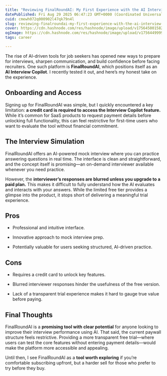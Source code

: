 ```yaml
---
title: "Reviewing FinalRoundAI: My First Experience with the AI Interview Copilot"
datePublished: Fri Aug 29 2025 06:47:23 GMT+0000 (Coordinated Universal Time)
cuid: cmewh072q000902l47qk79n4l
slug: reviewing-finalroundai-my-first-experience-with-the-ai-interview-copilot
cover: https://cdn.hashnode.com/res/hashnode/image/upload/v1756450015822/05d37f37-b341-46d9-a019-7f8c6d698fa1.png
ogImage: https://cdn.hashnode.com/res/hashnode/image/upload/v1756449999596/606753af-6828-4809-aa88-a0940c1cf221.png
tags: career

---
```


The rise of AI-driven tools for job seekers has opened new ways to prepare for interviews, sharpen communication, and build confidence before facing recruiters. One such platform is **FinalRoundAI**, which positions itself as an **AI Interview Copilot**. I recently tested it out, and here’s my honest take on the experience.

## Onboarding and Access

Signing up for FinalRoundAI was simple, but I quickly encountered a key limitation: **a credit card is required to access the Interview Copilot feature.** While it’s common for SaaS products to request payment details before unlocking full functionality, this can feel restrictive for first-time users who want to evaluate the tool without financial commitment.

## The Interview Simulation

FinalRoundAI offers an AI-powered mock interview where you can practice answering questions in real time. The interface is clean and straightforward, and the concept itself is promising—an on-demand interviewer available whenever you need practice.

However, the **interviewer’s responses are blurred unless you upgrade to a paid plan.** This makes it difficult to fully understand how the AI evaluates and interacts with your answers. While the limited free tier provides a glimpse into the product, it stops short of delivering a meaningful trial experience.

## Pros

* Professional and intuitive interface.
    
* Innovative approach to mock interview prep.
    
* Potentially valuable for users seeking structured, AI-driven practice.
    

## Cons

* Requires a credit card to unlock key features.
    
* Blurred interviewer responses hinder the usefulness of the free version.
    
* Lack of a transparent trial experience makes it hard to gauge true value before paying.
    

## Final Thoughts

FinalRoundAI is a **promising tool with clear potential** for anyone looking to improve their interview performance using AI. That said, the current paywall structure feels restrictive. Providing a more transparent free trial—where users can test the core features without entering payment details—would make the platform more accessible and appealing.

Until then, I see FinalRoundAI as a **tool worth exploring** if you’re comfortable subscribing upfront, but a harder sell for those who prefer to try before they buy.